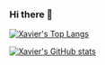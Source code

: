### Hi there 👋

<!--
**xavier-hernandez/xavier-hernandez** is a ✨ _special_ ✨ repository because its `README.md` (this file) appears on your GitHub profile.

Here are some ideas to get you started:

- 🔭 I’m currently working on ...
- 🌱 I’m currently learning ...
- 👯 I’m looking to collaborate on ...
- 🤔 I’m looking for help with ...
- 💬 Ask me about ...
- 📫 How to reach me: ...
- 😄 Pronouns: ...
- ⚡ Fun fact: ...
-->

[![Xavier's Top Langs](https://github-readme-stats.vercel.app/api/top-langs/?username=xavier-hernandez&show_icons=true&theme=prussian)](https://github.com/anuraghazra/github-readme-stats)

[![Xavier's GitHub stats](https://github-readme-stats.vercel.app/api?username=xavier-hernandez&show_icons=true&theme=prussian)](https://github.com/anuraghazra/github-readme-stats)